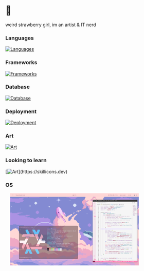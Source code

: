 # 🍓

weird strawberry girl, im an artist & IT nerd

### Languages

[![Languages](https://skillicons.dev/icons?i=java,ts,js,py,cs)](https://skillicons.dev)

### Frameworks

[![Frameworks](https://skillicons.dev/icons?i=next,react,redux,bootstrap,spring,nodejs)](https://skillicons.dev)

### Database

[![Database](https://skillicons.dev/icons?i=mongodb,mysql,sqlite)](https://skillicons.dev)

### Deployment

[![Deployment](https://skillicons.dev/icons?i=docker)](https://skillicons.dev)

### Art

[![Art](https://skillicons.dev/icons?i=ps,ableton)](https://skillicons.dev)

### Looking to learn

[![Art](https://skillicons.dev/icons?i=kubernetes,raspberrypi,)](https://skillicons.dev)

### OS

<img src="nixos.png" alt="My NixOS desktop" width="400" style="margin-left: 15px;"/>
